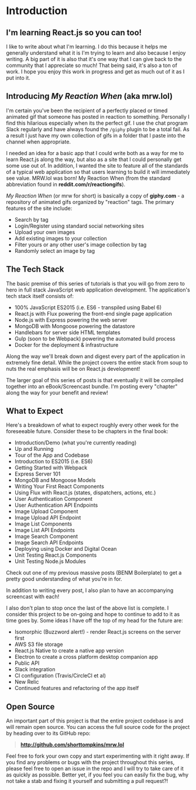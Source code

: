 # Introduction

## I'm learning React.js so you can too!

I like to write about what I'm learning. I do this because it helps me generally understand what it is I'm trying to learn and also because I enjoy writing. A big part of it is also that it's one way that I can give back to the community that I appreciate so much! That being said, it's also a ton of work. I hope you enjoy this work in progress and get as much out of it as I put into it.

## Introducing *My Reaction When* (aka mrw.lol)

I'm certain you've been the recipient of a perfectly placed or timed animated gif that someone has posted in reaction to something. Personally I find this hilarious especially when its the perfect gif.  I use the chat program Slack regularly and have always found the `/giphy` plugin to be a total fail.  As a result I just have my own collection of gifs in a folder that I paste into the channel when appropriate.

I needed an idea for a basic app that I could write both as a way for me to learn React.js along the way, but also as a site that I could personally get some use out of.  In addition, I wanted the site to feature all of the standards of a typical web application so that users learning to build it will immediately see value.  MRW.lol was born! My Reaction When (from the standard abbreviation found in **reddit.com/r/reactiongifs**).

*My Reaction When* (or mrw for short) is basically a copy of **giphy.com** - a repository of animated gifs organized by "reaction" tags.  The primary features of the site include:

 * Search by tag
 * Login/Register using standard social networking sites
 * Upload your own images
 * Add existing images to your collection
 * Filter yours or any other user's image collection by tag
 * Randomly select an image by tag

## The Tech Stack

The basic premise of this series of tutorials is that you will go from zero to hero in full stack JavaScript web application development.  The application's tech stack itself consists of:

 * 100% JavaScript ES2015 (i.e. ES6 - transpiled using Babel 6)
 * React.js with Flux powering the front-end single page application
 * Node.js with Express powering the web server
 * MongoDB with Mongoose powering the datastore
 * Handlebars for server side HTML templates
 * Gulp (soon to be Webpack) powering the automated build process
 * Docker for the deployment & infrastructure

Along the way we'll break down and digest every part of the application in extremely fine detail.  While the project covers the entire stack from soup to nuts the real emphasis will be on React.js development!

The larger goal of this series of posts is that eventually it will be compiled together into an eBook/Screencast bundle.  I'm posting every "chapter" along the way for your benefit and review!

## What to Expect

Here's a breakdown of what to expect roughly every other week for the foreseeable future. Consider these to be chapters in the final book:

 * Introduction/Demo (what you're currently reading)
 * Up and Running
 * Tour of the App and Codebase
 * Introduction to ES2015 (i.e. ES6)
 * Getting Started with Webpack
 * Express Server 101
 * MongoDB and Mongoose Models
 * Writing Your First React Components
 * Using Flux with React.js (states, dispatchers, actions, etc.)
 * User Authentication Component
 * User Authentication API Endpoints
 * Image Upload Component
 * Image Upload API Endpoint
 * Image List Components
 * Image List API Endpoints
 * Image Search Component
 * Image Search API Endpoints
 * Deploying using Docker and Digital Ocean
 * Unit Testing React.js Components
 * Unit Testing Node.js Modules

Check out one of my previous massive posts (BENM Boilerplate) to get a pretty good understanding of what you're in for.

In addition to writing every post, I also plan to have an accompanying screencast with each!

I also don't plan to stop once the last of the above list is complete.  I consider this project to be on-going and hope to continue to add to it as time goes by.  Some ideas I have off the top of my head for the future are:

 * Isomorphic (Buzzword alert!) - render React.js screens on the server first
 * AWS S3 file storage
 * React.js Native to create a native app version
 * Electron to create a cross platform desktop companion app
 * Public API
 * Slack integration
 * CI configuration (Travis/CircleCI et al)
 * New Relic
 * Continued features and refactoring of the app itself

## Open Source

An important part of this project is that the entire project codebase is and will remain open source.  You can access the full source code for the project by heading over to its GitHub repo:

> **http://github.com/shorttompkins/mrw.lol**

Feel free to fork your own copy and start experimenting with it right away.  If you find any problems or bugs with the project throughout this series, please feel free to open an issue in the repo and I will try to take care of it as quickly as possible.  Better yet, if you feel you can easily fix the bug, why not take a stab and fixing it yourself and submitting a pull request?!
